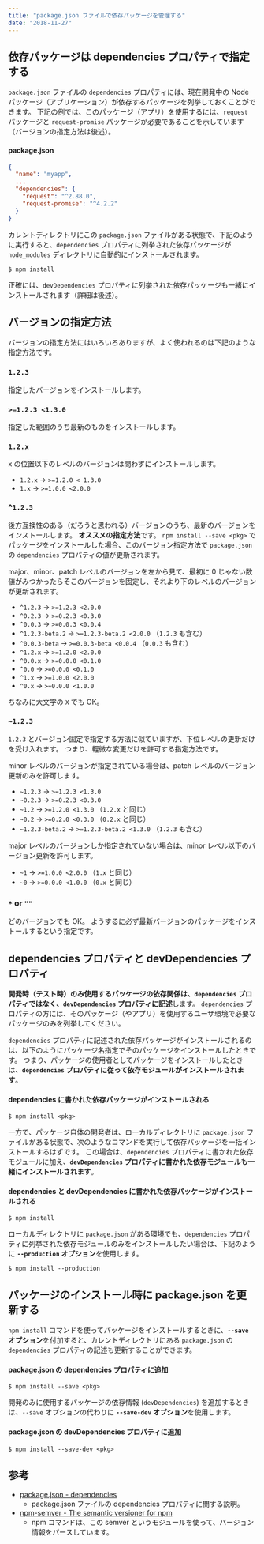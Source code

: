 ```yaml
---
title: "package.json ファイルで依存パッケージを管理する"
date: "2018-11-27"
---
```


依存パッケージは dependencies プロパティで指定する
----

`package.json` ファイルの `dependencies` プロパティには、現在開発中の Node パッケージ（アプリケーション）が依存するパッケージを列挙しておくことができます。
下記の例では、このパッケージ（アプリ）を使用するには、`request` パッケージと `request-promise` パッケージが必要であることを示しています（バージョンの指定方法は後述）。

#### package.json

~~~ json
{
  "name": "myapp",
  ...
  "dependencies": {
    "request": "^2.88.0",
    "request-promise": "^4.2.2"
  }
}
~~~

カレントディレクトリにこの `package.json` ファイルがある状態で、下記のように実行すると、`dependencies` プロパティに列挙された依存パッケージが `node_modules` ディレクトリに自動的にインストールされます。

~~~
$ npm install
~~~

正確には、`devDependencies` プロパティに列挙された依存パッケージも一緒にインストールされます（詳細は後述）。


バージョンの指定方法
----

バージョンの指定方法にはいろいろありますが、よく使われるのは下記のような指定方法です。

### `1.2.3`

指定したバージョンをインストールします。

### `>=1.2.3 <1.3.0`

指定した範囲のうち最新のものをインストールします。

### `1.2.x`

x の位置以下のレベルのバージョンは問わずにインストールします。

- `1.2.x` → `>=1.2.0 < 1.3.0`
- `1.x` → `>=1.0.0 <2.0.0`

### `^1.2.3`

後方互換性のある（だろうと思われる）バージョンのうち、最新のバージョンをインストールします。
**オススメの指定方法**です。
`npm install --save <pkg>` でパッケージをインストールした場合、このバージョン指定方法で `package.json` の `dependencies` プロパティの値が更新されます。

major、minor、patch レベルのバージョンを左から見て、最初に 0 じゃない数値がみつかったらそこのバージョンを固定し、それより下のレベルのバージョンが更新されます。

- `^1.2.3` → `>=1.2.3 <2.0.0`
- `^0.2.3` → `>=0.2.3 <0.3.0`
- `^0.0.3` → `>=0.0.3 <0.0.4`
- `^1.2.3-beta.2` → `>=1.2.3-beta.2 <2.0.0` （`1.2.3` も含む）
- `^0.0.3-beta` → `>=0.0.3-beta <0.0.4` （`0.0.3` も含む）
- `^1.2.x` → `>=1.2.0 <2.0.0`
- `^0.0.x` → `>=0.0.0 <0.1.0`
- `^0.0` → `>=0.0.0 <0.1.0`
- `^1.x` → `>=1.0.0 <2.0.0`
- `^0.x` → `>=0.0.0 <1.0.0`

ちなみに大文字の `X` でも OK。

### `~1.2.3`

`1.2.3` とバージョン固定で指定する方法に似ていますが、下位レベルの更新だけを受け入れます。
つまり、軽微な変更だけを許可する指定方法です。

minor レベルのバージョンが指定されている場合は、patch レベルのバージョン更新のみを許可します。

- `~1.2.3` → `>=1.2.3 <1.3.0`
- `~0.2.3` → `>=0.2.3 <0.3.0`
- `~1.2` → `>=1.2.0 <1.3.0` （`1.2.x` と同じ）
- `~0.2` → `>=0.2.0 <0.3.0` （`0.2.x` と同じ）
- `~1.2.3-beta.2` → `>=1.2.3-beta.2 <1.3.0` （`1.2.3` も含む）

major レベルのバージョンしか指定されていない場合は、minor レベル以下のバージョン更新を許可します。

- `~1` → `>=1.0.0 <2.0.0` （`1.x` と同じ）
- `~0` → `>=0.0.0 <1.0.0` （`0.x` と同じ）

### `*` or `""`

どのバージョンでも OK。
ようするに必ず最新バージョンのパッケージをインストールするという指定です。


dependencies プロパティと devDependencies プロパティ
----

**開発時（テスト時）のみ使用するパッケージの依存関係は、`dependencies` プロパティではなく、`devDependencies` プロパティに記述**します。
`dependencies` プロパティの方には、そのパッケージ（やアプリ）を使用するユーザ環境で必要なパッケージのみを列挙してください。

`dependencies` プロパティに記述された依存パッケージがインストールされるのは、以下のようにパッケージ名指定でそのパッケージをインストールしたときです。
つまり、パッケージの使用者としてパッケージをインストールしたときは、**`dependencies` プロパティに従って依存モジュールがインストールされます**。

#### dependencies に書かれた依存パッケージがインストールされる

~~~
$ npm install <pkg>
~~~

一方で、パッケージ自体の開発者は、ローカルディレクトリに `package.json` ファイルがある状態で、次のようなコマンドを実行して依存パッケージを一括インストールするはずです。
この場合は、`dependencies` プロパティに書かれた依存モジュールに加え、**`devDependencies` プロパティに書かれた依存モジュールも一緒にインストールされます**。

#### dependencies と devDependencies に書かれた依存パッケージがインストールされる

~~~
$ npm install
~~~

ローカルディレクトリに `package.json` がある環境でも、`dependencies` プロパティに列挙された依存モジュールのみをインストールしたい場合は、下記のように **`--production` オプション**を使用します。

~~~
$ npm install --production
~~~


パッケージのインストール時に package.json を更新する
----

`npm install` コマンドを使ってパッケージをインストールするときに、**`--save` オプション**を付加すると、カレントディレクトリにある `package.json` の `dependencies` プロパティの記述も更新することができます。

#### package.json の dependencies プロパティに追加

~~~
$ npm install --save <pkg>
~~~

開発のみに使用するパッケージの依存情報 (`devDependencies`) を追加するときは、`--save` オプションの代わりに **`--save-dev` オプション**を使用します。

#### package.json の devDependencies プロパティに追加

~~~
$ npm install --save-dev <pkg>
~~~


参考
----

- [package.json - dependencies](https://docs.npmjs.com/files/package.json#dependencies)
    - package.json ファイルの dependencies プロパティに関する説明。
- [npm-semver - The semantic versioner for npm](https://docs.npmjs.com/misc/semver)
    - npm コマンドは、この semver というモジュールを使って、バージョン情報をパースしています。

